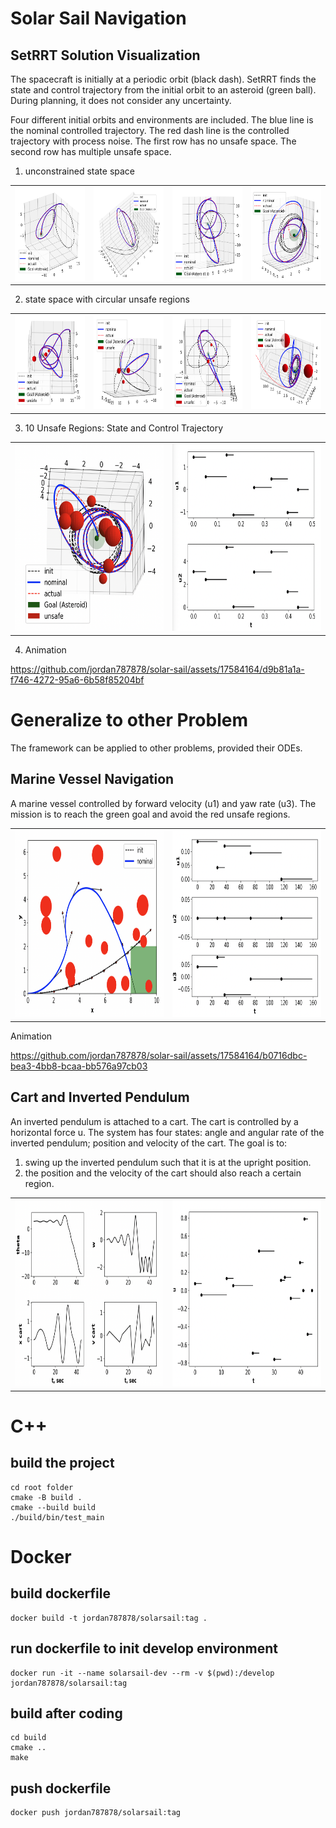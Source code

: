 # Solar Sail Navigation

## SetRRT Solution Visualization
The spacecraft is initially at a periodic orbit (black dash). SetRRT finds the state and control trajectory from the initial orbit to an asteroid (green ball). During planning, it does not consider any uncertainty. 

Four different initial orbits and environments are included. The blue line is the nominal controlled trajectory. The red dash line is the controlled trajectory with process noise. The first row has no unsafe space. The second row has multiple unsafe space.

1. unconstrained state space
<table>
  <tr>
    <td><img src="images/SetRRT_Solarsail_env1.png" alt="Image 1" style="width: 200px; height: 150px;"></td>
    <td><img src="images/SetRRT_Solarsail_env2.png" alt="Image 2" style="width: 200px; height: 150px;"></td>
    <td><img src="images/SetRRT_Solarsail_env3.png" alt="Image 1" style="width: 200px; height: 150px;"></td>
    <td><img src="images/SetRRT_Solarsail_env4.png" alt="Image 2" style="width: 200px; height: 150px;"></td>
  </tr>
</table>

2. state space with circular unsafe regions
<table>
  <tr>
   <td><img src="images/SetRRT_Solarsail_env1_unsafe3.png" alt="Image 1" style="width: 200px; height: 150px;"></td>
    <td><img src="images/SetRRT_Solarsail_env2_unsafe3.png" alt="Image 2" style="width: 200px; height: 150px;"></td>
    <td><img src="images/SetRRT_Solarsail_env3_unsafe3.png" alt="Image 1" style="width: 200px; height: 150px;"></td>
    <td><img src="images/SetRRT_Solarsail_env4_unsafe3.png" alt="Image 2" style="width: 200px; height: 150px;"></td>
  </tr>
</table>

3. 10 Unsafe Regions: State and Control Trajectory
<table>
  <tr>
   <td><img src="images/solarsail_trajs.png" alt="Image 1" style="width: 400px; height: 300px;"></td>
    <td><img src="images/solarsail_controls.png" alt="Image 2" style="width: 400px; height: 300px;"></td>
  </tr>
</table>

4. Animation

https://github.com/jordan787878/solar-sail/assets/17584164/d9b81a1a-f746-4272-95a6-6b58f85204bf


# Generalize to other Problem
The framework can be applied to other problems, provided their ODEs.
## Marine Vessel Navigation
A marine vessel controlled by forward velocity (u1) and yaw rate (u3). The mission is to reach the green goal and avoid the red unsafe regions.
<table>
  <tr>
   <td><img src="images/marine_vessel_2_traj.png" alt="Image 1" style="width: 400px; height: 300px;"></td>
    <td><img src="images/marine_vessel_2_control.png" alt="Image 2" style="width: 400px; height: 300px;"></td>
  </tr>
</table>

Animation

https://github.com/jordan787878/solar-sail/assets/17584164/b0716dbc-bea3-4bb8-bcaa-bb576a97cb03

## Cart and Inverted Pendulum
An inverted pendulum is attached to a cart. The cart is controlled by a horizontal force u. The system has four states: angle and angular rate of the inverted pendulum; position and velocity of the cart. The goal is to: 
1. swing up the inverted pendulum such that it is at the upright position. 
2. the position and the velocity of the cart should also reach a certain region.
<table>
  <tr>
   <td><img src="images/invertpendulum_simple_1_state.png" alt="Image 1" style="width: 400px; height: 300px;"></td>
    <td><img src="images/invertpendulum_simple_1_control.png" alt="Image 2" style="width: 400px; height: 300px;"></td>
  </tr>
</table>

# C++

## build the project
```
cd root folder
cmake -B build .
cmake --build build
./build/bin/test_main
```

# Docker

## build dockerfile
```console
docker build -t jordan787878/solarsail:tag .
```

## run dockerfile to init develop environment
```console
docker run -it --name solarsail-dev --rm -v $(pwd):/develop jordan787878/solarsail:tag
```

## build after coding
```console
cd build
cmake ..
make
```

## push dockerfile
```
docker push jordan787878/solarsail:tag
```
